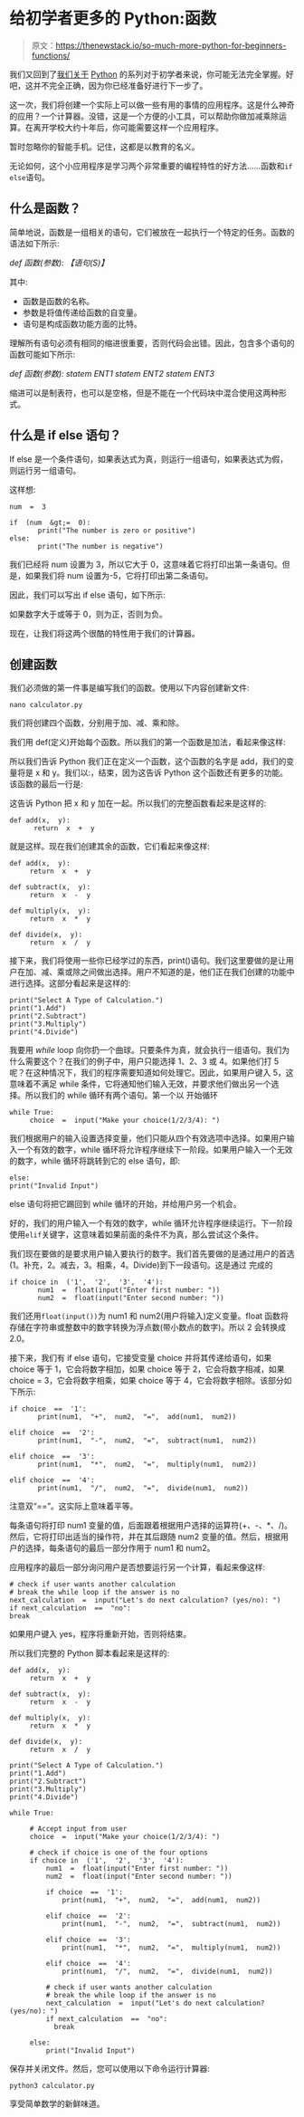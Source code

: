 # 给初学者更多的 Python:函数

> 原文：<https://thenewstack.io/so-much-more-python-for-beginners-functions/>

我们又回到了[我们关于](https://thenewstack.io/python-for-beginners-lists/) [Python](https://www.python.org/) 的系列对于初学者来说，你可能无法完全掌握。好吧，这并不完全正确，因为你已经准备好进行下一步了。

这一次，我们将创建一个实际上可以做一些有用的事情的应用程序。这是什么神奇的应用？一个计算器。没错，这是一个方便的小工具，可以帮助你做加减乘除运算。在离开学校大约十年后，你可能需要这样一个应用程序。

暂时忽略你的智能手机。记住，这都是以教育的名义。

无论如何，这个小应用程序是学习两个非常重要的编程特性的好方法……函数和`if else`语句。

## 什么是函数？

简单地说，函数是一组相关的语句，它们被放在一起执行一个特定的任务。函数的语法如下所示:

*def 函数(参数):* *【语句(S)】*

其中:

*   函数是函数的名称。
*   参数是将值传递给函数的自变量。
*   语句是构成函数功能方面的比特。

理解所有语句必须有相同的缩进很重要，否则代码会出错。因此，包含多个语句的函数可能如下所示:

*def 函数(参数):* *statem ENT1* *statem ENT2* *statem ENT3*

缩进可以是制表符，也可以是空格，但是不能在一个代码块中混合使用这两种形式。

## 什么是 if else 语句？

If else 是一个条件语句，如果表达式为真，则运行一组语句，如果表达式为假，则运行另一组语句。

这样想:

```
num  =  3

if  (num  &gt;=  0):
       print("The number is zero or positive")
else:
       print("The number is negative")

```

我们已经将 num 设置为 3，所以它大于 0，这意味着它将打印出第一条语句。但是，如果我们将 num 设置为-5，它将打印出第二条语句。

因此，我们可以写出 if else 语句，如下所示:

如果数字大于或等于 0，则为正，否则为负。

现在，让我们将这两个很酷的特性用于我们的计算器。

## 创建函数

我们必须做的第一件事是编写我们的函数。使用以下内容创建新文件:

`nano calculator.py`

我们将创建四个函数，分别用于加、减、乘和除。

我们用 def(定义)开始每个函数。所以我们的第一个函数是加法，看起来像这样:

所以我们告诉 Python 我们正在定义一个函数，这个函数的名字是 add，我们的变量将是 x 和 y。我们以:，结束，因为这告诉 Python 这个函数还有更多的功能。该函数的最后一行是:

这告诉 Python 把 x 和 y 加在一起。所以我们的完整函数看起来是这样的:

```
def add(x,  y):
      return  x  +  y

```

就是这样。现在我们创建其余的函数，它们看起来像这样:

```
def add(x,  y):
     return  x  +  y

def subtract(x,  y):
     return  x  -  y

def multiply(x,  y):
     return  x  *  y

def divide(x,  y):
     return  x  /  y

```

接下来，我们将使用一些你已经学过的东西，print()语句。我们这里要做的是让用户在加、减、乘或除之间做出选择。用户不知道的是，他们正在我们创建的功能中进行选择。这部分看起来是这样的:

```
print("Select A Type of Calculation.")
print("1.Add")
print("2.Subtract")
print("3.Multiply")
print("4.Divide")

```

我要用 *while* loop 向你扔一个曲球。只要条件为真，就会执行一组语句。我们为什么需要这个？在我们的例子中，用户只能选择 1、2、3 或 4。如果他们打 5 呢？在这种情况下，我们的程序需要知道如何处理它。因此，如果用户键入 5，这意味着不满足 while 条件，它将通知他们输入无效，并要求他们做出另一个选择。所以我们的 while 循环有两个语句。第一个以
开始循环

```
while True:
     choice  =  input("Make your choice(1/2/3/4): ")

```

我们根据用户的输入设置选择变量，他们只能从四个有效选项中选择。如果用户输入一个有效的数字，while 循环将允许程序继续下一阶段。如果用户输入一个无效的数字，while 循环将跳转到它的 else 语句，即:

```
else:
print("Invalid Input")

```

else 语句将把它踢回到 while 循环的开始，并给用户另一个机会。

好的，我们的用户输入一个有效的数字，while 循环允许程序继续运行。下一阶段使用`elif`关键字，这意味着如果前面的条件不为真，那么尝试这个条件。

我们现在要做的是要求用户输入要执行的数字。我们首先要做的是通过用户的首选(1。补充，2。减去，3。相乘，4。Divide)到下一段语句。这是通过
完成的

```
if choice in  ('1',  '2',  '3',  '4'):
       num1  =  float(input("Enter first number: "))
       num2  =  float(input("Enter second number: "))

```

我们还用`float(input())`为 num1 和 num2(用户将输入)定义变量。float 函数将存储在字符串或整数中的数字转换为浮点数(带小数点的数字)。所以 2 会转换成 2.0。

接下来，我们有 if else 语句，它接受变量 choice 并将其传递给语句，如果 choice 等于 1，它会将数字相加，如果 choice 等于 2，它会将数字相减，如果 choice = 3，它会将数字相乘，如果 choice 等于 4，它会将数字相除。该部分如下所示:

```
if choice  ==  '1':
       print(num1,  "+",  num2,  "=",  add(num1,  num2))

elif choice  ==  '2':
       print(num1,  "-",  num2,  "=",  subtract(num1,  num2))

elif choice  ==  '3':
       print(num1,  "*",  num2,  "=",  multiply(num1,  num2))

elif choice  ==  '4':
       print(num1,  "/",  num2,  "=",  divide(num1,  num2))

```

注意双“==”。这实际上意味着平等。

每条语句将打印 num1 变量的值，后面跟着根据用户选择的运算符(+、-、*、/)。然后，它将打印出适当的操作符，并在其后跟随 num2 变量的值。然后，根据用户的选择，每条语句的最后一部分作用于 num1 和 num2。

应用程序的最后一部分询问用户是否想要运行另一个计算，看起来像这样:

```
# check if user wants another calculation
# break the while loop if the answer is no
next_calculation  =  input("Let's do next calculation? (yes/no): ")
if next_calculation  ==  "no":
break

```

如果用户键入 yes，程序将重新开始，否则将结束。

所以我们完整的 Python 脚本看起来是这样的:

```
def add(x,  y):
     return  x  +  y

def subtract(x,  y):
     return  x  -  y

def multiply(x,  y):
     return  x  *  y

def divide(x,  y):
     return  x  /  y

print("Select A Type of Calculation.")
print("1.Add")
print("2.Subtract")
print("3.Multiply")
print("4.Divide")

while True:

     # Accept input from user
     choice  =  input("Make your choice(1/2/3/4): ")

     # check if choice is one of the four options
     if choice in  ('1',  '2',  '3',  '4'):
         num1  =  float(input("Enter first number: "))
         num2  =  float(input("Enter second number: "))

         if choice  ==  '1':
             print(num1,  "+",  num2,  "=",  add(num1,  num2))

         elif choice  ==  '2':
             print(num1,  "-",  num2,  "=",  subtract(num1,  num2))

         elif choice  ==  '3':
             print(num1,  "*",  num2,  "=",  multiply(num1,  num2))

         elif choice  ==  '4':
             print(num1,  "/",  num2,  "=",  divide(num1,  num2))

         # check if user wants another calculation
         # break the while loop if the answer is no
         next_calculation  =  input("Let's do next calculation? (yes/no): ")
         if next_calculation  ==  "no":
           break

     else:
         print("Invalid Input")

```

保存并关闭文件。然后，您可以使用以下命令运行计算器:

`python3 calculator.py`

享受简单数学的新鲜味道。

<svg xmlns:xlink="http://www.w3.org/1999/xlink" viewBox="0 0 68 31" version="1.1"><title>Group</title> <desc>Created with Sketch.</desc></svg>